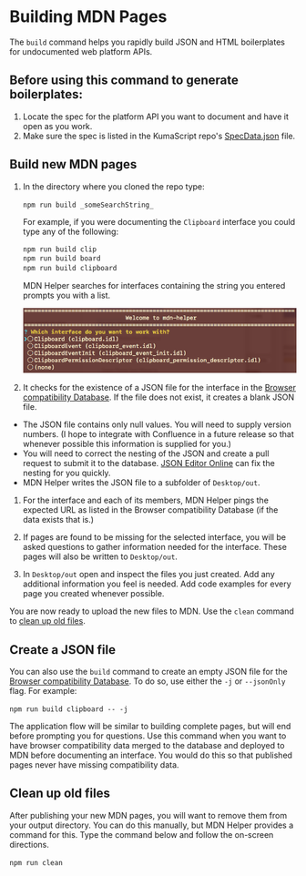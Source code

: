 # Building MDN Pages

The `build` command helps you rapidly build JSON and HTML boilerplates for undocumented web platform APIs.

## Before using this command to generate boilerplates:

1. Locate the spec for the platform API you want to document and have it open as you work.
1. Make sure the spec is listed in the KumaScript repo's [SpecData.json](https://github.com/mdn/kumascript/blob/master/macros/SpecData.json) file.

## Build new MDN pages

1. In the directory where you cloned the repo type:

   `npm run build _someSearchString_`

   For example, if you were documenting the `Clipboard` interface you could type any of the following:

   ```bash
   npm run build clip
   npm run build board
   npm run build clipboard
   ```

   MDN Helper searches for interfaces containing the string you entered prompts you with a list.

   ![Possible interfaces to build](select-an-interface.png)

1. It checks for the existence of a JSON file for the interface in the [Browser compatibility Database](https://github.com/mdn/browser-compat-data). If the file does not exist, it creates a blank JSON file.
  * The JSON file contains only null values. You will need to supply version numbers. (I hope to integrate with Confluence in a future release so that whenever possible this information is supplied for you.)
  * You will need to correct the nesting of the JSON and create a pull request to submit it to the database. [JSON Editor Online](http://jsoneditoronline.org/#/) can fix the nesting for you quickly.
  * MDN Helper writes the JSON file to a subfolder of `Desktop/out`.
1. For the interface and each of its members, MDN Helper pings the expected URL as listed in the Browser compatibility Database (if the data exists that is.)

1. If pages are found to be missing for the selected interface, you will be asked questions to gather information needed for the interface. These pages will also be written to `Desktop/out`.

1. In `Desktop/out` open and inspect the files you just created. Add any additional information you feel is needed. Add code examples for every page you created whenever possible.

You are now ready to upload the new files to MDN. Use the `clean` command to [clean up old files](#clean-up-old-files).

## Create a JSON file

You can also use the `build` command to create an empty JSON file for the [Browser compatibility Database](https://github.com/mdn/browser-compat-data). To do so, use either the `-j` or `--jsonOnly` flag. For example:

`npm run build clipboard -- -j`

The application flow will be similar to building complete pages, but will end before prompting you for questions. Use this command when you want to have browser compatibility data merged to the database and deployed to MDN before documenting an interface. You would do this so that published pages never have missing compatibility data.

## Clean up old files

After publishing your new MDN pages, you will want to remove them from your output directory. You can do this manually, but MDN Helper provides a command for this. Type the command below and follow the on-screen directions.

`npm run clean`
